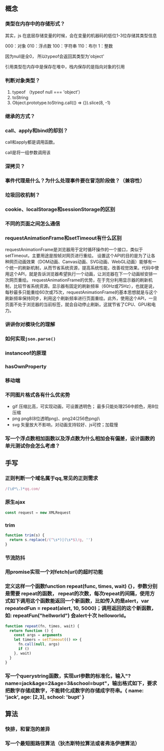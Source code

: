 ## 概念

### 类型在内存中的存储形式？
其实，js 在底层存储变量的时候，会在变量的机器码的低位1-3位存储其类型信息

000：对象
010：浮点数
100：字符串
110：布尔
1：整数

因为null是全0， 所以typeof会返回其类型为'object'

引用类型在内存中是保存在堆中，栈内保存的是指向对象的引用

### 判断对象类型？
1. typeof   （typeof null === 'object'）
2. toString
3. Object.prototype.toString.call(() => {}).slice(8, -1)

### 继承的方式？
### call、apply和bind的却别？
call和apply都是调用函数。

call是将一组参数调用该
### 深拷贝？
### 事件代理是什么？为什么处理事件要在冒泡阶段做？（兼容性）
### 垃圾回收机制？
### cookie、localStorage和sessionStorage的区别
### 不同的页面之间怎么通信
### requestAnimationFrame和setTimeout有什么区别
  requestAnimationFrame是浏览器用于定时循环操作的一个接口，类似于setTimeout，主要用途是按帧对网页进行重绘。
设置这个API的目的是为了让各种网页动画效果（DOM动画、Canvas动画、SVG动画、WebGL动画）能够有一个统一的刷新机制，从而节省系统资源，提高系统性能，改善视觉效果。代码中使用这个API，就是告诉浏览器希望执行一个动画，让浏览器在下一个动画帧安排一次网页重绘。
requestAnimationFrame的优势，在于充分利用显示器的刷新机制，比较节省系统资源。显示器有固定的刷新频率（60Hz或75Hz），也就是说，每秒最多只能重绘60次或75次，requestAnimationFrame的基本思想就是与这个刷新频率保持同步，利用这个刷新频率进行页面重绘。此外，使用这个API，一旦页面不处于浏览器的当前标签，就会自动停止刷新。这就节省了CPU、GPU和电力。
### 讲讲你对模块化的理解
### 如何实现`json.parse()`
### instanceof的原理
### hasOwnProperty
### 移动端
### 不同图片格式各有什么优劣势
  - gif 压缩比高，可实现动画，可设置透明色； 最多只能处理256中颜色，用8位压缩
  - png png8(8位透明png)、png24(256色png)\
  - svg 矢量放大不影响，对动画支持较好、js可控；加载慢

### 写一个浮点数相加函数以及浮点数为什么相加会有偏差，设计函数的单元测试你会怎么考虑？


## 手写

### 正则判断一个域名属于qq,常见的正则需求
  ```js
  /(\d*\.)*qq.com/
  ```
### 原生ajax
  ```js
  const request = new XMLRequest
  ```
### trim
  ```js
  function trim(s) {
    return s.replace(/(^\s*)|(\s*$)/g, '')
  }
  ```
### 节流防抖

### 用promise实现一个对fetch(url)的超时功能
### 定义这样一个函数function repeat(func, times, wait) {}，参数分别是需要 repeat的函数， repeat的次数，每次repeat的间隔，使用方式如下调用这个函数能返回一个新函数，比如传入的是alert，var repeatedFun = repeat(alert, 10, 5000)；调用返回的这个新函数，如: repeatFun("hellworld") 会alert十次 helloworld。
```js
function repeat(fn, times, wait) {
  return function () {
    const args = arguments
    let timers = setTimeout(() => {
      fn.call(null, args)
      if ()
    }, wait)
  }
}
```
### 写一个querystring函数，实现url参数的标准化，输入"?name=jack&age=2&age=3&school=bupt"，输出格式如下，要求把数字存储成数字，不能转化成数字的存储成字符串。{ name: 'jack', age: [2,3], school: 'bupt' }

## 算法

### 快排，和冒泡的差异
### 写一个最短图路径算法（狄杰斯特拉算法或者弗洛伊德算法）